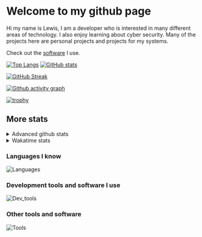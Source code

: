 # Welcome to my github page
Hi my name is Lewis, I am a developer who is interested in many different areas of technology. I also enjoy learning about cyber security. Many of the projects here are personal projects and projects for my systems.

Check out the [software](https://github.com/awesomelewis2007/awesomelewis2007/blob/master/software.md) I use.

[![Top Langs](https://github-readme-stats.vercel.app/api/top-langs/?username=awesomelewis2007&hide=html,css,jupyter%20notebook&langs_count=10&layout=compact&theme=transparent&exclude_repo=GPT-code-repository)](https://github.com/anuraghazra/github-readme-stats) [![GitHub stats](https://github-readme-stats.vercel.app/api?username=awesomelewis2007&show_icons=true&theme=transparent)](https://github.com/anuraghazra/github-readme-stats)

[![GitHub Streak](https://streak-stats.demolab.com?user=Awesomelewis2007&theme=transparent)](https://git.io/streak-stats)

[![Github activity graph](https://github-readme-activity-graph.cyclic.app/graph?username=awesomelewis2007&theme=github-compact&area=true)](https://github.com/ashutosh00710/github-readme-activity-graph)

[![trophy](https://github-profile-trophy.vercel.app/?username=awesomelewis2007&theme=darkhub)](https://github.com/ryo-ma/github-profile-trophy)

## More stats
<details close>
<summary>Advanced github stats</summary>
<br>
  
![Metrics](https://raw.githubusercontent.com/awesomelewis2007/awesomelewis2007/master/github-metrics.svg)
  
</details>

<details close>
<summary>Wakatime stats</summary>
<br>

<!--START_SECTION:waka-->

```text
Markdown         7 hrs 32 mins   ████████▓░░░░░░░░░░░░░░░░   34.76 %
C                3 hrs 1 min     ███▒░░░░░░░░░░░░░░░░░░░░░   13.91 %
Rust             2 hrs 14 mins   ██▓░░░░░░░░░░░░░░░░░░░░░░   10.30 %
Assembly         1 hr 38 mins    ██░░░░░░░░░░░░░░░░░░░░░░░   07.58 %
C++              1 hr 25 mins    █▓░░░░░░░░░░░░░░░░░░░░░░░   06.53 %
Makefile         1 hr 22 mins    █▓░░░░░░░░░░░░░░░░░░░░░░░   06.35 %
Python           1 hr 19 mins    █▓░░░░░░░░░░░░░░░░░░░░░░░   06.11 %
Text             57 mins         █░░░░░░░░░░░░░░░░░░░░░░░░   04.42 %
YAML             33 mins         ▓░░░░░░░░░░░░░░░░░░░░░░░░   02.55 %
CMake            23 mins         ▒░░░░░░░░░░░░░░░░░░░░░░░░   01.80 %
Other            22 mins         ▒░░░░░░░░░░░░░░░░░░░░░░░░   01.73 %
```

<!--END_SECTION:waka-->
</details>

### Languages I know
![Languages](https://skillicons.dev/icons?i=python,cpp,cs,c,javascript,nodejs,dotnet,bash,css,html,rust)
### Development tools and software I use
![Dev_tools](https://skillicons.dev/icons?i=git,docker,github,googlecloud,vscode,visualstudio,raspberrypi,linux,powershell,replit)
### Other tools and software
![Tools](https://skillicons.dev/icons?i=blender,ps,pr,ai,xd,figma)
